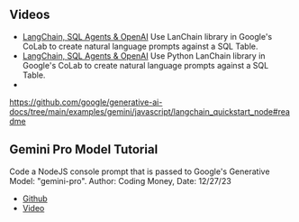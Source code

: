 
## Videos

- [LangChain, SQL Agents & OpenAI](https://www.youtube.com/watch?v=VG9KYCS0-8E) Use LanChain library in Google's CoLab to create natural language prompts against a SQL Table. 
- [LangChain, SQL Agents & OpenAI](https://www.youtube.com/watch?v=w-eTS8YlbZ4) Use Python LanChain library in Google's CoLab to create natural language prompts against a SQL Table. 
- 
https://github.com/google/generative-ai-docs/tree/main/examples/gemini/javascript/langchain_quickstart_node#readme

## Gemini Pro Model Tutorial
   Code a NodeJS console prompt that is passed to Google's Generative Model: "gemini-pro". 
   Author: Coding Money, Date: 12/27/23 
- [Github](https://github.com/codingmoney/gemini-api-tutorial) 
- [Video ](https://youtu.be/heXuVxXG5Vo?si=KzVx0bqHx4_4Hty4)

